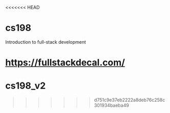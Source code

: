 <<<<<<< HEAD
# cs198
Introduction to full-stack development

https://fullstackdecal.com/
=======
# cs198_v2
>>>>>>> d751c9e37eb2222a8deb76c258c301934baeba49
